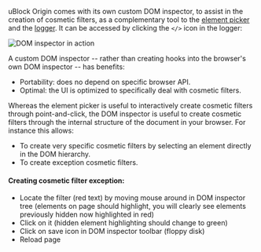 uBlock Origin comes with its own custom DOM inspector, to assist in the creation of cosmetic filters, as a complementary tool to the [element picker](./Element-picker) and the [logger](./The-logger). It can be accessed by clicking the `</>` icon in the logger:

![DOM inspector in action](https://user-images.githubusercontent.com/585534/33130150-5d6201da-cf60-11e7-9637-831792c96e7e.png)

A custom DOM inspector -- rather than creating hooks into the browser's own DOM inspector -- has benefits:

- Portability: does no depend on specific browser API.
- Optimal: the UI is optimized to specifically deal with cosmetic filters.

Whereas the element picker is useful to interactively create cosmetic filters through point-and-click, the DOM inspector is useful to create cosmetic filters through the internal structure of the document in your browser. For instance this allows:

- To create very specific cosmetic filters by selecting an element directly in the DOM hierarchy.
- To create exception cosmetic filters.

#### Creating cosmetic filter exception:

- Locate the filter (red text) by moving mouse around in DOM inspector tree (elements on page should highlight, you will clearly see elements previously hidden now highlighted in red)
- Click on it (hidden element highlighting should change to green)
- Click on save icon in DOM inspector toolbar (floppy disk)
- Reload page
